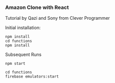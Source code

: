 ### Amazon Clone with React

Tutorial by Qazi and Sony from Clever Programmer

Initial installation:

```
npm install
cd functions
npm install
```

Subsequent Runs

```
npm start
```

```
cd functions
firebase emulators:start
```
